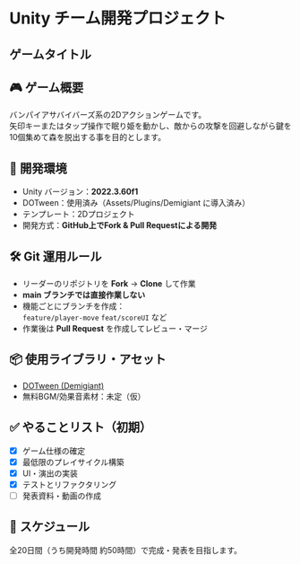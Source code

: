 # Unity チーム開発プロジェクト
## ゲームタイトル

## 🎮 ゲーム概要
バンパイアサバイバーズ系の2Dアクションゲームです。  
矢印キーまたはタップ操作で眠り姫を動かし、敵からの攻撃を回避しながら鍵を10個集めて森を脱出する事を目的とします。

## 🔧 開発環境
- Unity バージョン：**2022.3.60f1**  
- DOTween：使用済み（Assets/Plugins/Demigiant に導入済み）
- テンプレート：2Dプロジェクト  
- 開発方式：**GitHub上でFork & Pull Requestによる開発**

## 🛠️ Git 運用ルール
- リーダーのリポジトリを **Fork** → **Clone** して作業
- **main ブランチでは直接作業しない**
- 機能ごとにブランチを作成：  
  `feature/player-move` `feat/scoreUI` など
- 作業後は **Pull Request** を作成してレビュー・マージ

## 📦 使用ライブラリ・アセット
- [DOTween (Demigiant)](http://dotween.demigiant.com/)
- 無料BGM/効果音素材：未定（仮）

## ✅ やることリスト（初期）
- [X] ゲーム仕様の確定
- [X] 最低限のプレイサイクル構築
- [X] UI・演出の実装
- [X] テストとリファクタリング
- [ ] 発表資料・動画の作成

## 📅 スケジュール
全20日間（うち開発時間 約50時間）で完成・発表を目指します。
